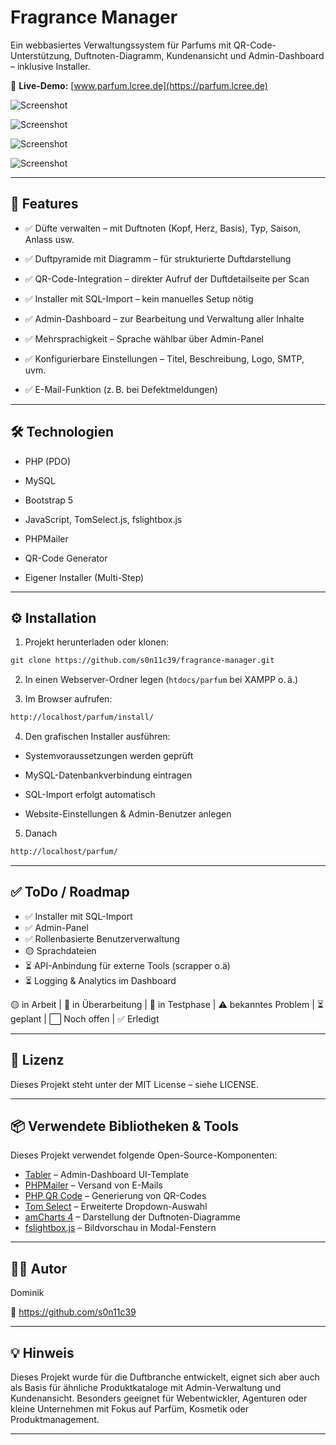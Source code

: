 # Fragrance Manager

Ein webbasiertes Verwaltungssystem für Parfums mit QR-Code-Unterstützung, Duftnoten-Diagramm, Kundenansicht und Admin-Dashboard – inklusive Installer.

🔗 **Live-Demo:** [www.parfum.lcree.de](https://parfum.lcree.de)

![Screenshot](screenshot.png)

![Screenshot](screenshot_dashboard.png)

![Screenshot](screenshot_users.png)

![Screenshot](screenshot_scentnotes.png)

---

## 🚀 Features


- ✅ Düfte verwalten – mit Duftnoten (Kopf, Herz, Basis), Typ, Saison, Anlass usw.

- ✅ Duftpyramide mit Diagramm – für strukturierte Duftdarstellung

- ✅ QR-Code-Integration – direkter Aufruf der Duftdetailseite per Scan

- ✅ Installer mit SQL-Import – kein manuelles Setup nötig

- ✅ Admin-Dashboard – zur Bearbeitung und Verwaltung aller Inhalte

- ✅ Mehrsprachigkeit – Sprache wählbar über Admin-Panel

- ✅ Konfigurierbare Einstellungen – Titel, Beschreibung, Logo, SMTP, uvm.

- ✅ E-Mail-Funktion (z. B. bei Defektmeldungen)

---

## 🛠️ Technologien

- PHP (PDO)

- MySQL

- Bootstrap 5

- JavaScript, TomSelect.js, fslightbox.js

- PHPMailer

- QR-Code Generator

- Eigener Installer (Multi-Step)

---

## ⚙️ Installation


1. Projekt herunterladen oder klonen:

```markdown  
git clone https://github.com/s0n11c39/fragrance-manager.git  
```

2. In einen Webserver-Ordner legen (`htdocs/parfum` bei XAMPP o. ä.)

3. Im Browser aufrufen:

```bash  
http://localhost/parfum/install/  
```  
4. Den grafischen Installer ausführen:

- Systemvoraussetzungen werden geprüft

- MySQL-Datenbankverbindung eintragen

- SQL-Import erfolgt automatisch

- Website-Einstellungen & Admin-Benutzer anlegen

5. Danach
```bash  
http://localhost/parfum/
```  

---

## ✅ ToDo / Roadmap

- ✅  Installer mit SQL-Import
- ✅  Admin-Panel
- ✅  Rollenbasierte Benutzerverwaltung
- 🟡  Sprachdateien 
- ⏳  API-Anbindung für externe Tools (scrapper o.ä)
- ⏳  Logging & Analytics im Dashboard



🟡 in Arbeit | 🔄 in Überarbeitung | 🧪 in Testphase | ⚠️ bekanntes Problem | ⏳ geplant | ⬜️ Noch offen | ✅ Erledigt

---

## 📝 Lizenz

Dieses Projekt steht unter der MIT License – siehe LICENSE.

---

## 📦 Verwendete Bibliotheken & Tools

Dieses Projekt verwendet folgende Open-Source-Komponenten:

- [Tabler](https://tabler.io/) – Admin-Dashboard UI-Template
- [PHPMailer](https://github.com/PHPMailer/PHPMailer) – Versand von E-Mails
- [PHP QR Code](http://phpqrcode.sourceforge.net/) – Generierung von QR-Codes
- [Tom Select](https://tom-select.js.org/) – Erweiterte Dropdown-Auswahl
- [amCharts 4](https://www.amcharts.com/) – Darstellung der Duftnoten-Diagramme
- [fslightbox.js](https://fslightbox.com/javascript) – Bildvorschau in Modal-Fenstern

---

## 🙋‍♂️ Autor

Dominik

🔗 https://github.com/s0n11c39

---

## 💡 Hinweis

Dieses Projekt wurde für die Duftbranche entwickelt, eignet sich aber auch als Basis für ähnliche Produktkataloge mit Admin-Verwaltung und Kundenansicht. Besonders geeignet für Webentwickler, Agenturen oder kleine Unternehmen mit Fokus auf Parfüm, Kosmetik oder Produktmanagement.

---

